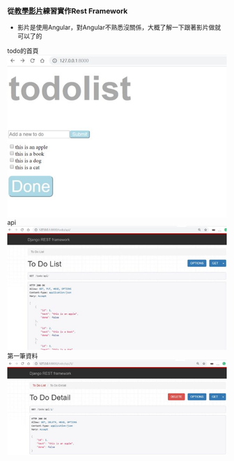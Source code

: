 ### 從[教學影片](https://www.youtube.com/watch?v=sVF5mzhlV-4&index=1&list=PLw02n0FEB3E0smsGO7EcnSqR-PCAWruJC)練習實作Rest Framework
* 影片是使用Angular，對Angular不熟悉沒關係，大概了解一下跟著影片做就可以了的
  
todo的首頁 
![alt tag](https://github.com/cloud81115/Build-a-To-Do-List-Angular-and-Django-Rest-Framework/blob/master/pic/ss1.PNG)
api
![alt tag](https://github.com/cloud81115/Build-a-To-Do-List-Angular-and-Django-Rest-Framework/blob/master/pic/ss2.PNG)
第一筆資料
![alt tag](https://github.com/cloud81115/Build-a-To-Do-List-Angular-and-Django-Rest-Framework/blob/master/pic/ss3.PNG)
